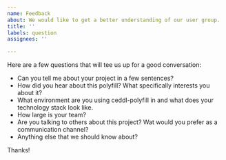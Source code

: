 ```yaml
---
name: Feedback
about: We would like to get a better understanding of our user group.
title: ''
labels: question
assignees: ''

---
```


Here are a few questions that will tee us up for a good conversation:

- Can you tell me about your project in a few sentences?
- How did you hear about this polyfill? What specifically interests you about it?
- What environment are you using ceddl-polyfill in and what does your technology stack look like.
- How large is your team?
- Are you talking to others about this project? Wat would you prefer as a communication channel?
- Anything else that we should know about?

Thanks!

